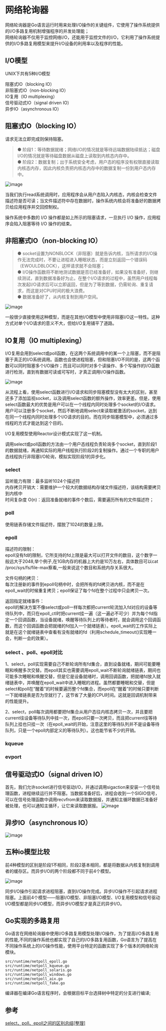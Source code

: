 # 网络轮询器

网络轮询器是Go语言运行时用来处理I/O操作的关键组件，它使用了操作系统提供的I/O多路复用机制增强程序的并发处理能；  
网络轮询器不仅用于监控网络I/O，还能用于监控文件的I/O，它利用了操作系统提供的I/O多路复用模型来提升I/O设备的利用率以及程序的性能。

## I/O模型

UNIX下共有5种I/O模型

阻塞式IO（blocking IO）  
非阻塞式IO（non-blocking IO）  
IO复用（IO multiplexing）  
信号驱动式IO（signal driven IO）  
异步IO（asynchronous IO）  

## 阻塞式IO（blocking IO）  

请求无法立即完成则保持阻塞。  
>● 阶段1：等待数据就绪；网络I/O的情况就是等待远端数据陆续抵达；磁盘I/O的情况就是等待磁盘数据从磁盘上读取到内核态内存中。  
>● 阶段2：数据复制；出于系统安全考虑，用户态的程序没有权限直接读取内核态内存，因此内核负责把内核态内存中的数据复制一份到用户态内存中。

![image](./image/blocking_io.jpg)

当我们执行read系统调用时，应用程序会从用户态陷入内核态，内核会检查文件描述符是否可读；当文件描述符中存在数据时，操作系统内核会将准备好的数据拷贝给应用程序并交回控制权。  

操作系统中多数的 I/O 操作都是如上所示的阻塞请求，一旦执行 I/O 操作，应用程序会陷入阻塞等待 I/O 操作的结束。

## 非阻塞式IO（non-blocking IO）

>● socket设置为NONBLOCK（非阻塞）就是告诉内核，当所请求的I/O操作无法完成时，不要让进程进入睡眠状态，而是立刻返回一个错误码（EWOULDBLOCK），这样请求就不会阻塞；  
>● I/O操作函数将不断地测试数据是否已经准备好，如果没有准备好，则继续测试，直到数据准备好为止。在整个I/O请求的过程中，虽然用户线程每次发起I/O请求后可以立即返回，但是为了等到数据，仍需轮询、重复请求，而这是对CPU时间的极大浪费。  
>● 数据准备好了，从内核复制到用户空间。

![image](./image/non-blocking_io.jpg)

一般很少直接使用这种模型，而是在其他I/O模型中使用非阻塞I/O这一特性。这种方式对单个I/O请求的意义不大，但给I/O复用铺平了道路。

## IO复用（IO multiplexing）

I/O复用会用到select或poll函数，在这两个系统调用中的某一个上阻塞，而不是阻塞于真正的I/O系统调用。函数也会使进程阻塞，但和阻塞I/O不同的是，这两个函数可以同时阻塞多个I/O操作；而且可以同时对多个读操作、多个写操作的I/O函数进行检测，直到有数据可读或可写时，才真正调用I/O操作函数。

![image](./image/io_multiplexing.jpg)

从流程上看，使用select函数进行I/O请求和同步阻塞模型没有太大的区别，甚至还多了添加监视socket，以及调用select函数的额外操作，效率更差。但是，使用select函数最大的优势是用户可以在一个线程内同时处理多个socket的I/O请求。用户可以注册多个socket，然后不断地调用select来读取被激活的socket，达到在同一个线程内同时处理多个I/O请求的目的。而在同步阻塞模型中，必须通过多线程的方式才能达到这个目的。

I/O复用模型使用Reactor设计模式实现了这一机制。

调用select或poll函数的方法由一个用户态线程负责轮询多个socket，直到阶段1的数据就绪，再通知实际的用户线程执行阶段2的复制操作。通过一个专职的用户态线程执行非阻塞I/O轮询，模拟实现阶段1的异步化。

### select

监听能力有限：最多监听1024个描述符  
内存拷贝开销大：需要维护一个较大的数据结构存储文件描述符，该结构需要拷贝到内核中  
时间复杂度 O(n)：返回准备就绪的事件个数后，需要遍历所有的文件描述符；  

### poll

使用链表存储文件描述符，摆脱了1024的数量上限。

### epoll

描述符的限制：  
epoll没有fd的限制，它所支持的fd上限是最大可以打开文件的数目，这个数字一般远大于2048,举个例子,在1GB内存的机器上大约是10万左右，具体数目可以cat /proc/sys/fs/file-max察看,一般来说这个数目和系统内存关系很大。

文件句柄的拷贝：  
每次注册新的事件到epoll句柄中时，会把所有的fd拷贝进内核，而不是在epoll_wait的时候重复拷贝；epoll保证了每个fd在整个过程中只会拷贝一次。

返回指定就绪事件：  
epoll的解决方案不像select或poll一样每次都把current轮流加入fd对应的设备等待队列中，而只在epoll_ctl时把current挂一遍（这一遍必不可少）并为每个fd指定一个回调函数，当设备就绪，唤醒等待队列上的等待者时，就会调用这个回调函数，而这个回调函数会把就绪的fd加入一个就绪链表）。epoll_wait的工作实际上就是在这个就绪链表中查看有没有就绪的fd（利用schedule_timeout()实现睡一会，判断一会的效果）。

### select 、poll、epoll对比

1、select，poll实现需要自己不断轮询所有fd集合，直到设备就绪，期间可能要睡眠和唤醒多次交替。而epoll其实也需要调用epoll_wait不断轮询就绪链表，期间也可能多次睡眠和唤醒交替，但是它是设备就绪时，调用回调函数，把就绪fd放入就绪链表中，并唤醒在epoll_wait中进入睡眠的进程。虽然都要睡眠和交替，但是select和poll在“醒着”的时候要遍历整个fd集合，而epoll在“醒着”的时候只要判断一下就绪链表是否为空就行了，这节省了大量的CPU时间。这就是回调机制带来的性能提升。

2、select，poll每次调用都要把fd集合从用户态往内核态拷贝一次，并且要把current往设备等待队列中挂一次，而epoll只要一次拷贝，而且把current往等待队列上挂也只挂一次（在epoll_wait的开始，注意这里的等待队列并不是设备等待队列，只是一个epoll内部定义的等待队列）。这也能节省不少的开销。

### kqueue

### evport

## 信号驱动式IO（signal driven IO）  

首先，我们允许socket进行信号驱动I/O，并通过调用sigaction来安装一个信号处理函数，进程继续运行并不阻塞。当数据准备好后，进程会收到一个SIGIO信号，可以在信号处理函数中调用recvfrom来读取数据报，并通知主循环数据已准备好被处理，也可以通知主循环，让它来读取数据报。
![image](./image/signal-driven-io.jpg)

## 异步IO（asynchronous IO）

![image](./image/asynchronous_io.jpg)

## 五种io模型比较

前4种模型的区别是阶段1不相同，阶段2基本相同，都是将数据从内核复制到调用者的缓存区。而异步I/O的两个阶段都不同于前4个模型。

![image](./image/io-compare.jpg)

同步I/O操作引起请求进程阻塞，直到I/O操作完成。异步I/O操作不引起请求进程阻塞。上面前4个模型——阻塞I/O模型、非阻塞I/O模型、I/O复用模型和信号驱动I/O模型都是同步I/O模型，而异步I/O模型才是真正的异步I/O。

## Go实现的多路复用

Go语言在网络轮询器中使用I/O多路复用模型处理I/O操作，为了提高I/O多路复用的性能,不同的操作系统也都实现了自己的I/O多路复用函数，Go语言为了提高在不同操作系统上的I/O操作性能，使用平台特定的函数实现了多个版本的网络轮询模块。

```golang
src/runtime/netpoll_epoll.go
src/runtime/netpoll_kqueue.go
src/runtime/netpoll_solaris.go
src/runtime/netpoll_windows.go
src/runtime/netpoll_aix.go
src/runtime/netpoll_fake.go
```

编译器在编译Go语言程序时，会根据目标平台选择树中特定的分支进行编译;

## 参考

[select、poll、epoll之间的区别总结[整理]](https://www.cnblogs.com/Anker/p/3265058.html)  
